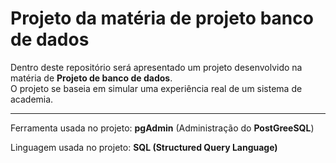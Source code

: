 
<h1>Projeto da matéria de projeto banco de dados</h1>
<p>Dentro deste repositório será apresentado um projeto desenvolvido na matéria de <strong>Projeto de banco de dados</strong>.<br> O projeto se baseia em simular uma experiência real de um sistema de academia. </p>
<hr>
<p>Ferramenta usada no projeto: <strong>pgAdmin</strong> (Administração do <strong>PostGreeSQL</strong>)</p>

<p>Linguagem usada no projeto: <strong> SQL (Structured Query Language)</strong> </p>

